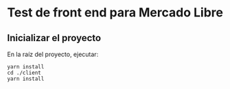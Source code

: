 # Test de front end para Mercado Libre

## Inicializar el proyecto

En la raíz del proyecto, ejecutar:

```
yarn install
cd ./client
yarn install
```
